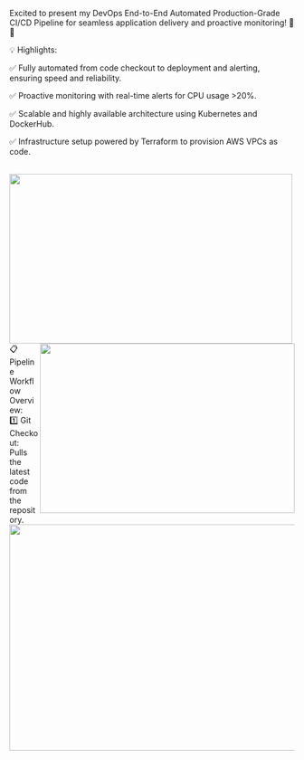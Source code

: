  Excited to present my DevOps End-to-End Automated Production-Grade CI/CD Pipeline for seamless application delivery and proactive monitoring! 🌟✨
 
💡 Highlights:

✅ Fully automated from code checkout to deployment and alerting, ensuring speed and reliability.

✅ Proactive monitoring with real-time alerts for CPU usage >20%.

✅ Scalable and highly available architecture using Kubernetes and DockerHub.

✅ Infrastructure setup powered by Terraform to provision AWS VPCs as code.

<br /> <img align="left" width="500" height="300" src="https://github.com/user-attachments/assets/a76f1d7a-dfa8-4a57-bb60-62c93158df2f"> <br />
<br /> <img align="right" width="450" height="300" src="https://github.com/user-attachments/assets/2b317c12-d5a2-4b16-bc52-eca7bb2c30fc"> <br />

<br /> 
📋 Pipeline Workflow Overview: <br /> 
1️⃣ Git Checkout: Pulls the latest code from the repository.
<img width="600" height="400" src="https://github.com/user-attachments/assets/8a5b1287-abca-4905-912a-4790e950a2d4">





